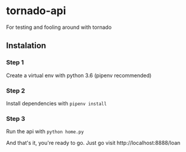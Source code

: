 # tornado-api
For testing and fooling around with tornado

## Instalation

### Step 1
Create a virtual env with python 3.6 (pipenv recommended)

### Step 2
Install dependencies with `pipenv install`

### Step 3
Run the api with `python home.py`

And that's it, you're ready to go. Just go visit http://localhost:8888/loan